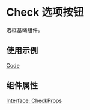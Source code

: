 # Check 选项按钮

选框基础组件。

## 使用示例

[Code](./demo/index.tsx)

## 组件属性

[Interface: CheckProps](./Check.tsx)
